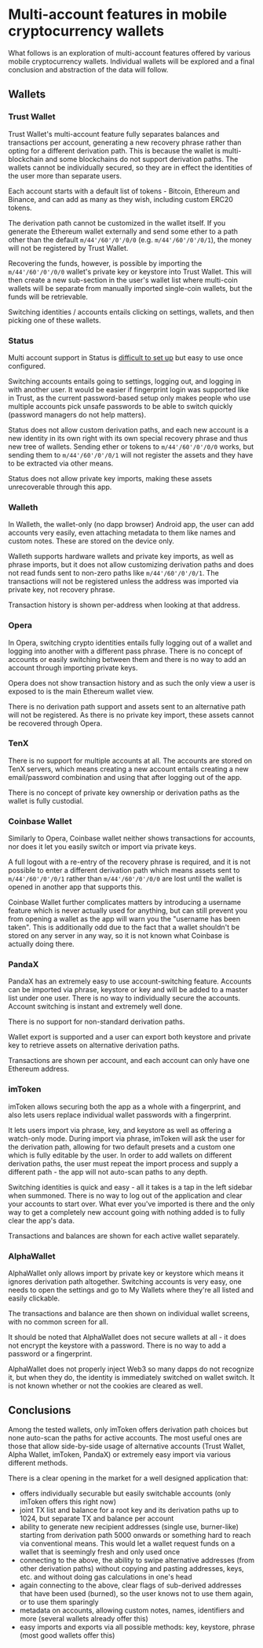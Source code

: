 # Multi-account features in mobile cryptocurrency wallets

What follows is an exploration of multi-account features offered by various mobile cryptocurrency wallets. Individual wallets will be explored and a final conclusion and abstraction of the data will follow.

## Wallets

### Trust Wallet

Trust Wallet's multi-account feature fully separates balances and transactions per account, generating a new recovery phrase rather than opting for a different derivation path. This is because the wallet is multi-blockchain and some blockchains do not support derivation paths. The wallets cannot be individually secured, so they are in effect the identities of the user more than separate users.

Each account starts with a default list of tokens - Bitcoin, Ethereum and Binance, and can add as many as they wish, including custom ERC20 tokens.

The derivation path cannot be customized in the wallet itself. If you generate the Ethereum wallet externally and send some ether to a path other than the default `m/44'/60'/0'/0/0` (e.g. `m/44'/60'/0'/0/1`), the money will not be registered by Trust Wallet.

Recovering the funds, however, is possible by importing the `m/44'/60'/0'/0/0` wallet's private key or keystore into Trust Wallet. This will then create a new sub-section in the user's wallet list where multi-coin wallets will be separate from manually imported single-coin wallets, but the funds will be retrievable.

Switching identities / accounts entails clicking on settings, wallets, and then picking one of these wallets.

### Status

Multi account support in Status is [difficult to set up](https://github.com/status-im/status-react/issues/6426) but easy to use once configured.

Switching accounts entails going to settings, logging out, and logging in with another user. It would be easier if fingerprint login was supported like in Trust, as the current password-based setup only makes people who use multiple accounts pick unsafe passwords to be able to switch quickly (password managers do not help matters).

Status does not allow custom derivation paths, and each new account is a new identity in its own right with its own special recovery phrase and thus new tree of wallets. Sending ether or tokens to `m/44'/60'/0'/0/0` works, but sending them to `m/44'/60'/0'/0/1` will not register the assets and they have to be extracted via other means.

Status does not allow private key imports, making these assets unrecoverable through this app.

### Walleth

In Walleth, the wallet-only (no dapp browser) Android app, the user can add accounts very easily, even attaching metadata to them like names and custom notes. These are stored on the device only.

Walleth supports hardware wallets and private key imports, as well as phrase imports, but it does not allow customizing derivation paths and does not read funds sent to non-zero paths like `m/44'/60'/0'/0/1`. The transactions will not be registered unless the address was imported via private key, not recovery phrase.

Transaction history is shown per-address when looking at that address.

### Opera

In Opera, switching crypto identities entails fully logging out of a wallet and logging into another with a different pass phrase. There is no concept of accounts or easily switching between them and there is no way to add an account through importing private keys.

Opera does not show transaction history and as such the only view a user is exposed to is the main Ethereum wallet view.

There is no derivation path support and assets sent to an alternative path will not be registered. As there is no private key import, these assets cannot be recovered through Opera.

### TenX

There is no support for multiple accounts at all. The accounts are stored on TenX servers, which means creating a new account entails creating a new email/password combination and using that after logging out of the app.

There is no concept of private key ownership or derivation paths as the wallet is fully custodial.

### Coinbase Wallet

Similarly to Opera, Coinbase wallet neither shows transactions for accounts, nor does it let you easily switch or import via private keys.

A full logout with a re-entry of the recovery phrase is required, and it is not possible to enter a different derivation path which means assets sent to `m/44'/60'/0'/0/1` rather than `m/44'/60'/0'/0/0` are lost until the wallet is opened in another app that supports this.

Coinbase Wallet further complicates matters by introducing a username feature which is never actually used for anything, but can still prevent you from opening a wallet as the app will warn you the "username has been taken". This is additionally odd due to the fact that a wallet shouldn't be stored on any server in any way, so it is not known what Coinbase is actually doing there.

### PandaX

PandaX has an extremely easy to use account-switching feature. Accounts can be imported via phrase, keystore or key and will be added to a master list under one user. There is no way to individually secure the accounts. Account switching is instant and extremely well done.

There is no support for non-standard derivation paths.

Wallet export is supported and a user can export both keystore and private key to retrieve assets on alternative derivation paths.

Transactions are shown per account, and each account can only have one Ethereum address.

### imToken

imToken allows securing both the app as a whole with a fingerprint, and also lets users replace individual wallet passwords with a fingerprint.

It lets users import via phrase, key, and keystore as well as offering a watch-only mode. During import via phrase, imToken will ask the user for the derivation path, allowing for two default presets and a custom one which is fully editable by the user. In order to add wallets on different derivation paths, the user must repeat the import process and supply a different path - the app will not auto-scan paths to any depth.

Switching identities is quick and easy - all it takes is a tap in the left sidebar when summoned. There is no way to log out of the application and clear your accounts to start over. What ever you've imported is there and the only way to get a completely new account going with nothing added is to fully clear the app's data.

Transactions and balances are shown for each active wallet separately.

### AlphaWallet

AlphaWallet only allows import by private key or keystore which means it ignores derivation path altogether. Switching accounts is very easy, one needs to open the settings and go to My Wallets where they're all listed and easily clickable.

The transactions and balance are then shown on individual wallet screens, with no common screen for all.

It should be noted that AlphaWallet does not secure wallets at all - it does not encrypt the keystore with a password. There is no way to add a password or a fingerprint.

AlphaWallet does not properly inject Web3 so many dapps do not recognize it, but when they do, the identity is immediately switched on wallet switch. It is not known whether or not the cookies are cleared as well.

## Conclusions

Among the tested wallets, only imToken offers derivation path choices but none auto-scan the paths for active accounts. The most useful ones are those that allow side-by-side usage of alternative accounts (Trust Wallet, Alpha Wallet, imToken, PandaX) or extremely easy import via various different methods.

There is a clear opening in the market for a well designed application that:

- offers individually securable but easily switchable accounts (only imToken offers this right now)
- joint TX list and balance for a root key and its derivation paths up to 1024, but separate TX and balance per account
- ability to generate new recipient addresses (single use, burner-like) starting from derivation path 5000 onwards or something hard to reach via conventional means. This would let a wallet request funds on a wallet that is seemingly fresh and only used once
- connecting to the above, the ability to swipe alternative addresses (from other derivation paths) without copying and pasting addresses, keys, etc. and without doing gas calculations in one's head
- again connecting to the above, clear flags of sub-derived addresses that have been used (burned), so the user knows not to use them again, or to use them sparingly
- metadata on accounts, allowing custom notes, names, identifiers and more (several wallets already offer this)
- easy imports and exports via all possible methods: key, keystore, phrase (most good wallets offer this)